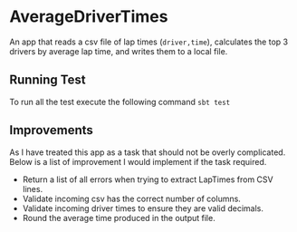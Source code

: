 # AverageDriverTimes 

An app that reads a csv file of lap times (`driver,time`), calculates the top 3 drivers by average lap time,
and writes them to a local file.

## Running Test
To run all the test execute the following command `sbt test`

## Improvements
As I have treated this app as a task that should not be overly complicated.
Below is a list of improvement I would implement if the task required.   

- Return a list of all errors when trying to extract LapTimes from CSV lines.
- Validate incoming csv has the correct number of columns.
- Validate incoming driver times to ensure they are valid decimals.
- Round the average time produced in the output file.
